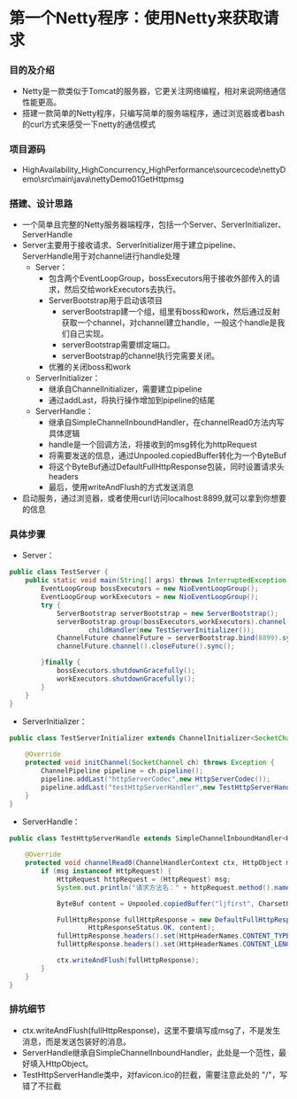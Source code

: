 # 第一个Netty程序：使用Netty来获取请求

### 目的及介绍
+ Netty是一款类似于Tomcat的服务器，它更关注网络编程，相对来说网络通信性能更高。
+ 搭建一款简单的Netty程序，只编写简单的服务端程序，通过浏览器或者bash的curl方式来感受一下netty的通信模式

### 项目源码
+ HighAvailability_HighConcurrency_HighPerformance\sourcecode\nettyDemo\src\main\java\nettyDemo01GetHttpmsg

### 搭建、设计思路
+ 一个简单且完整的Netty服务器端程序，包括一个Server、ServerInitializer、ServerHandle
+ Server主要用于接收请求、ServerInitializer用于建立pipeline、ServerHandle用于对channel进行handle处理
  + Server：
    + 包含两个EventLoopGroup，bossExecutors用于接收外部传入的请求，然后交给workExecutors去执行。
    + ServerBootstrap用于启动该项目
      + serverBootstrap建一个组，组里有boss和work，然后通过反射获取一个channel，对channel建立handle，一般这个handle是我们自己实现。
      + serverBootstrap需要绑定端口。
      + serverBootstrap的channel执行完需要关闭。
    + 优雅的关闭boss和work
  + ServerInitializer：
    + 继承自ChannelInitializer，需要建立pipeline
    + 通过addLast，将执行操作增加到pipeline的结尾
  + ServerHandle：
    + 继承自SimpleChannelInboundHandler，在channelRead0方法内写具体逻辑
    + handle是一个回调方法，将接收到的msg转化为httpRequest
    + 将需要发送的信息，通过Unpooled.copiedBuffer转化为一个ByteBuf
    + 将这个ByteBuf通过DefaultFullHttpResponse包装，同时设置请求头headers
    + 最后，使用writeAndFlush的方式发送消息 
+ 启动服务，通过浏览器，或者使用curl访问localhost:8899,就可以拿到你想要的信息

### 具体步骤
+ Server：
```java
public class TestServer {
    public static void main(String[] args) throws InterruptedException {
        EventLoopGroup bossExecutors = new NioEventLoopGroup();
        EventLoopGroup workExecutors = new NioEventLoopGroup();
        try {
            ServerBootstrap serverBootstrap = new ServerBootstrap();
            serverBootstrap.group(bossExecutors,workExecutors).channel(NioServerSocketChannel.class).
                    childHandler(new TestServerInitializer());
            ChannelFuture channelFuture = serverBootstrap.bind(8899).sync();
            channelFuture.channel().closeFuture().sync();

        }finally {
            bossExecutors.shutdownGracefully();
            workExecutors.shutdownGracefully();
        }
    }
}
```
+ ServerInitializer：
```java
public class TestServerInitializer extends ChannelInitializer<SocketChannel> {

    @Override
    protected void initChannel(SocketChannel ch) throws Exception {
        ChannelPipeline pipeline = ch.pipeline();
        pipeline.addLast("httpServerCodec",new HttpServerCodec());
        pipeline.addLast("testHttpServerHandler",new TestHttpServerHandle());
    }
}
```
+ ServerHandle：

```java
public class TestHttpServerHandle extends SimpleChannelInboundHandler<HttpObject> {

    @Override
    protected void channelRead0(ChannelHandlerContext ctx, HttpObject msg) throws Exception {
        if (msg instanceof HttpRequest) {
            HttpRequest httpRequest = (HttpRequest) msg;
            System.out.println("请求方法名：" + httpRequest.method().name());

            ByteBuf content = Unpooled.copiedBuffer("ljfirst", CharsetUtil.UTF_8);

            FullHttpResponse fullHttpResponse = new DefaultFullHttpResponse(HttpVersion.HTTP_1_1,
                    HttpResponseStatus.OK, content);
            fullHttpResponse.headers().set(HttpHeaderNames.CONTENT_TYPE, "text/plain");
            fullHttpResponse.headers().set(HttpHeaderNames.CONTENT_LENGTH, content.readableBytes());

            ctx.writeAndFlush(fullHttpResponse);
        }
    }
}
```
### 排坑细节
+ ctx.writeAndFlush(fullHttpResponse)，这里不要填写成msg了，不是发生消息，而是发送包装好的消息。
+ ServerHandle继承自SimpleChannelInboundHandler，此处是一个范性，最好填入HttpObject。
+ TestHttpServerHandle类中，对favicon.ico的拦截，需要注意此处的 "/"，写错了不拦截